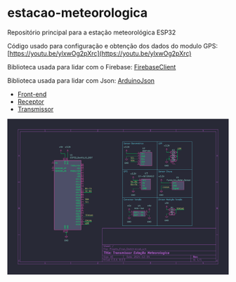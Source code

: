 # estacao-meteorologica
Repositório principal para a estação meteorológica ESP32


Código usado para configuração e obtenção dos dados do modulo GPS:
[https://youtu.be/ylxwOg2pXrc](https://youtu.be/ylxwOg2pXrc)

Biblioteca usada para lidar com o Firebase:
[FirebaseClient](https://github.com/mobizt/FirebaseClient)

Biblioteca usada para lidar com Json:
[ArduinoJson](https://arduinojson.org/)

- [Front-end](https://github.com/N4TH4NB/Projeto_Final_Front)
- [Receptor](https://github.com/N4TH4NB/Projeto_Final_Receiver_Database)
- [Transmissor](https://github.com/N4TH4NB/Projeto_Final_Transmitter)

![Alt text](sketch.png)
